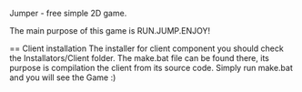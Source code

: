 Jumper - free simple 2D game.

The main purpose of this game is RUN.JUMP.ENJOY!

== Client installation
The installer for client component you should check the Installators/Client folder. The make.bat file can be found there,
its purpose is compilation the client from its source code.
Simply run make.bat and you will see the Game :)
